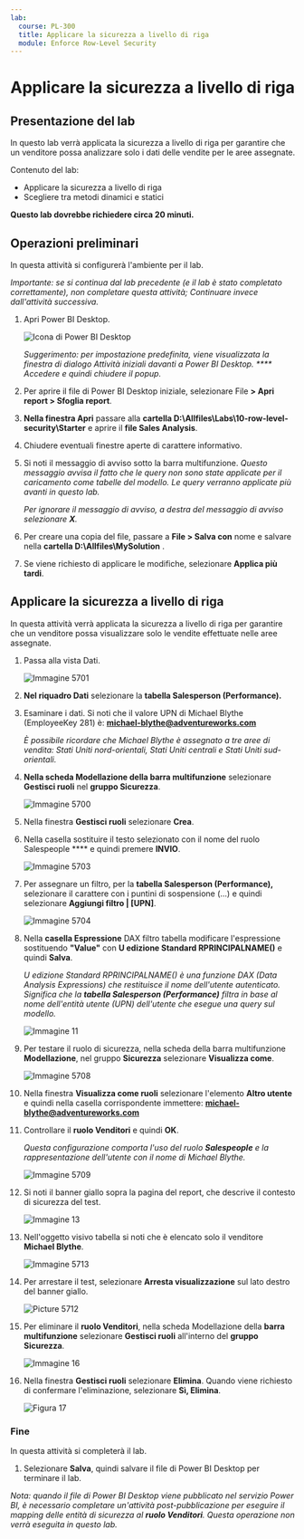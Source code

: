 ```yaml
---
lab:
  course: PL-300
  title: Applicare la sicurezza a livello di riga
  module: Enforce Row-Level Security
---
```



# **Applicare la sicurezza a livello di riga**

## **Presentazione del lab**

In questo lab verrà applicata la sicurezza a livello di riga per garantire che un venditore possa analizzare solo i dati delle vendite per le aree assegnate.

Contenuto del lab:

- Applicare la sicurezza a livello di riga
- Scegliere tra metodi dinamici e statici

**Questo lab dovrebbe richiedere circa 20 minuti.**

## **Operazioni preliminari**

In questa attività si configurerà l'ambiente per il lab.

*Importante: se si continua dal lab precedente (e il lab è stato completato correttamente), non completare questa attività; Continuare invece dall'attività successiva.*

1. Apri Power BI Desktop.

    ![Icona di Power BI Desktop](Linked_image_Files/02-load-data-with-power-query-in-power-bi-desktop_image1.png)

    *Suggerimento: per impostazione predefinita, viene visualizzata la finestra di dialogo Attività iniziali davanti a Power BI Desktop. **** Accedere e quindi chiudere il popup.*

1. Per aprire il file di Power BI Desktop iniziale, selezionare File **> Apri report > Sfoglia report**.

1. **Nella finestra Apri** passare alla **cartella D:\Allfiles\Labs\10-row-level-security\Starter** e aprire il **file Sales Analysis**.

1. Chiudere eventuali finestre aperte di carattere informativo.

1. Si noti il messaggio di avviso sotto la barra multifunzione. *Questo messaggio avvisa il fatto che le query non sono state applicate per il caricamento come tabelle del modello. Le query verranno applicate più avanti in questo lab.*
    
    *Per ignorare il messaggio di avviso, a destra del messaggio di avviso selezionare **X**.*

1. Per creare una copia del file, passare a **File > Salva con** nome e salvare nella **cartella D:\Allfiles\MySolution** .

1. Se viene richiesto di applicare le modifiche, selezionare **Applica più tardi**.

## **Applicare la sicurezza a livello di riga**

In questa attività verrà applicata la sicurezza a livello di riga per garantire che un venditore possa visualizzare solo le vendite effettuate nelle aree assegnate.

1. Passa alla vista Dati.

   ![Immagine 5701](Linked_image_Files/04-configure-data-model-in-power-bi-desktop-advanced_image20.png)

1. **Nel riquadro Dati** selezionare la **tabella Salesperson (Performance).**


1. Esaminare i dati. Si noti che il valore UPN di Michael Blythe (EmployeeKey 281) è: **michael-blythe@adventureworks.com**
    
    *È possibile ricordare che Michael Blythe è assegnato a tre aree di vendita: Stati Uniti nord-orientali, Stati Uniti centrali e Stati Uniti sud-orientali.*

1. **Nella scheda Modellazione della barra multifunzione** selezionare **Gestisci ruoli** nel **gruppo Sicurezza**.

    ![Immagine 5700](Linked_image_Files/04-configure-data-model-in-power-bi-desktop-advanced_image21.png)

1. Nella finestra **Gestisci ruoli** selezionare **Crea**.

1. Nella casella sostituire il testo selezionato con il nome del ruolo Salespeople **** e quindi premere **INVIO**.

   ![Immagine 5703](Linked_image_Files/04-configure-data-model-in-power-bi-desktop-advanced_image23.png)

1. Per assegnare un filtro, per la **tabella Salesperson (Performance),** selezionare il carattere con i puntini di sospensione (...) e quindi selezionare **Aggiungi filtro \| [UPN]**.

   ![Immagine 5704](Linked_image_Files/04-configure-data-model-in-power-bi-desktop-advanced_image24.png)

1. Nella **casella Espressione** DAX filtro tabella modificare l'espressione sostituendo **"Value"** con **U edizione Standard RPRINCIPALNAME()** e quindi **Salva**.
    
    *U edizione Standard RPRINCIPALNAME() è una funzione DAX (Data Analysis Expressions) che restituisce il nome dell'utente autenticato. Significa che la **tabella Salesperson (Performance)** filtra in base al nome dell'entità utente (UPN) dell'utente che esegue una query sul modello.*

   ![Immagine 11](Linked_image_Files/04-configure-data-model-in-power-bi-desktop-advanced_image25.png)

1. Per testare il ruolo di sicurezza, nella scheda della barra multifunzione **Modellazione**, nel gruppo **Sicurezza** selezionare **Visualizza come**.

   ![Immagine 5708](Linked_image_Files/04-configure-data-model-in-power-bi-desktop-advanced_image27.png)

1. Nella finestra **Visualizza come ruoli** selezionare l'elemento **Altro utente** e quindi nella casella corrispondente immettere: **michael-blythe@adventureworks.com**

1. Controllare il **ruolo Venditori** e quindi **OK**.
    
    *Questa configurazione comporta l'uso del ruolo **Salespeople** e la rappresentazione dell'utente con il nome di Michael Blythe.*

   ![Immagine 5709](Linked_image_Files/04-configure-data-model-in-power-bi-desktop-advanced_image28.png)

1. Si noti il banner giallo sopra la pagina del report, che descrive il contesto di sicurezza del test.

   ![Immagine 13](Linked_image_Files/04-configure-data-model-in-power-bi-desktop-advanced_image30.png)

1. Nell'oggetto visivo tabella si noti che è elencato solo il venditore **Michael Blythe**.

   ![Immagine 5713](Linked_image_Files/04-configure-data-model-in-power-bi-desktop-advanced_image31.png)

1. Per arrestare il test, selezionare **Arresta visualizzazione** sul lato destro del banner giallo.

   ![Picture 5712](Linked_image_Files/04-configure-data-model-in-power-bi-desktop-advanced_image32.png)

1. Per eliminare il **ruolo Venditori**, nella scheda Modellazione della **barra multifunzione** selezionare **Gestisci ruoli** all'interno del **gruppo Sicurezza**.

   ![Immagine 16](Linked_image_Files/04-configure-data-model-in-power-bi-desktop-advanced_image33.png)

1. Nella finestra **Gestisci ruoli** selezionare **Elimina**. Quando viene richiesto di confermare l'eliminazione, selezionare **Sì, Elimina**.

   ![Figura 17](Linked_image_Files/04-configure-data-model-in-power-bi-desktop-advanced_image34.png)

### **Fine**

In questa attività si completerà il lab.

1. Selezionare **Salva**, quindi salvare il file di Power BI Desktop per terminare il lab.

*Nota: quando il file di Power BI Desktop viene pubblicato nel servizio Power BI, è necessario completare un'attività post-pubblicazione per eseguire il mapping delle entità di sicurezza al **ruolo Venditori**. Questa operazione non verrà eseguita in questo lab.*
